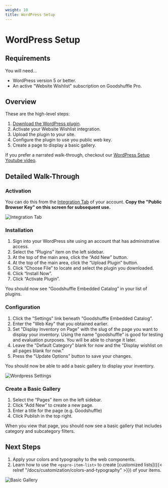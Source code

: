 ```yaml
---
weight: 10
title: WordPress Setup
---
```


# WordPress Setup

## Requirements

You will need...

- WordPress version 5 or better.
- An active "Website Wishlist" subscription on Goodshuffle Pro.

## Overview

These are the high-level steps:

1. [Download the WordPress plugin](https://goodshufflecdn.s3.amazonaws.com/gspro-embed-wpp/gspro-wishlist-plugin-0.4.4.zip).
1. Activate your Website Wishlist integration.
1. Upload the plugin to your site.
1. Configure the plugin to use you public web key.
1. Create a page to display a basic gallery.

If you prefer a narrated walk-through, checkout our [WordPress Setup Youtube video](https://youtu.be/JNmhzDPFcKA).

## Detailed Walk-Through

### Activation

You can do this from the [Integration Tab](https://pro.goodshuffle.com/vendorAccount/index?tab=thirdPartyIntegrations) of your account. **Copy the "Public Browser Key" on this screen for subsequent use.**

![Integration Tab](/wordpress-website-integration-activation.png)

### Installation

1. Sign into your WordPress site using an account that has administrative access.
1. Select the “Plugins” item on the left sidebar.
1. At the top of the main area, click the “Add New” button.
1. At the top of the main area, click the “Upload Plugin” button.
1. Click “Choose File” to locate and select the plugin you downloaded.
1. Click “Install Now”.
1. Click “Activate Plugin”.

You should now see “Goodshuffle Embedded Catalog” in your list of plugins.

### Configuration

1. Click the "Settings" link beneath "Goodshuffle Embedded Catalog".
1. Enter the "Web Key" that you obtained earlier.
1. Set "Display Inventory on Page" with the slug of the page you want to display your inventory. Using the name "goodshuffle" is good for testing and evaluation purposes. You will be able to change it later.
1. Leave the "Default Category" blank for now and the "Display wishlist on all pages blank for now."
1. Press the "Update Options" button to save your changes.

You should now be able to add a basic gallery to display your inventory.

![Wordpress Settings](/wordpress-settings-screen.png)

### Create a Basic Gallery

1. Select the “Pages” item on the left sidebar.
1. Click “Add New” to create a new page.
1. Enter a title for the page (e.g. Goodshuffle)
1. Click Publish in the top right.

When you view that page, you should now see a basic gallery that includes category and subcategory filters.

## Next Steps

1. Apply your colors and typography to the web components.
1. Learn how to use the `<gspro-item-list>` to create [customized lists]({{< relref "/docs/customization/colors-and-typography" >}}) of your items.

![Basic Gallery](/wordpress-basic-gallery.png)
